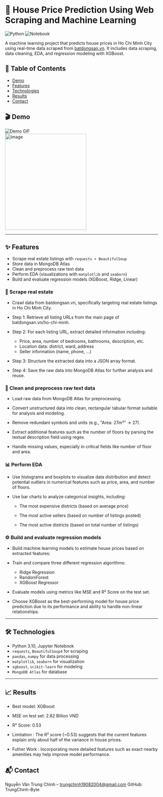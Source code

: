 # 🏡 House Price Prediction Using Web Scraping and Machine Learning

![Python](https://img.shields.io/badge/Python-3.10-blue.svg)
![Notebook](https://img.shields.io/badge/Tool-Jupyter_Notebook-orange.svg)

A machine learning project that predicts house prices in Ho Chi Minh City using real-time data scraped from [batdongsan.vn](https://batdongsan.vn). It includes data scraping, data cleaning, EDA, and regression modeling with XGBoost.

## 📂 Table of Contents

- [Demo](#-demo)
- [Features](#-features)
- [Technologies](#-technologies-used)
- [Results](#-results)
- [Contact](#-contact)

## 🎬 Demo

![Demo GIF](demo/demo.gif)  
<img width="268" height="317" alt="image" src="https://github.com/user-attachments/assets/f3595c89-36e5-4386-9651-3a5994141d2a" />

---

## ✨ Features

- Scrape real estate listings with `requests + BeautifulSoup`
- Store data in MongoDB Atlas
- Clean and preprocess raw text data
- Perform EDA (visualizations with `matplotlib` and `seaborn`)
- Build and evaluate regression models (XGBoost, Ridge, Linear)

### 📁 Scrape real estate
- Crawl data from batdongsan.vn, specifically targeting real estate listings in Ho Chi Minh City.

- Step 1: Retrieve all listing URLs from the main page of batdongsan.vn/ho-chi-minh.

- Step 2: For each listing URL, extract detailed information including:

    - Price, area, number of bedrooms, bathrooms, description, etc.
    - Location data: district, ward, address
    - Seller information (name, phone, ...)

- Step 3: Structure the extracted data into a JSON array format.

- Step 4: Save the raw data into MongoDB Atlas for further analysis and reuse.

### 🧹 Clean and preprocess raw text data
- Load raw data from MongoDB Atlas for preprocessing.

- Convert unstructured data into clean, rectangular tabular format suitable for analysis and modeling.

- Remove redundant symbols and units (e.g., "Area: 27m²" → 27).

- Extract additional features such as the number of floors by parsing the textual description field using regex.

- Handle missing values, especially in critical fields like number of floor and area.

### 📊 Perform EDA
- Use histograms and boxplots to visualize data distribution and detect potential outliers in numerical features such as price, area, and number of floors.

- Use bar charts to analyze categorical insights, including:

  - The most expensive districts (based on average price)

  - The most active sellers (based on number of listings posted)

  - The most active districts (based on total number of listings)


### ⚙️ Build and evaluate regression models
- Build machine learning models to estimate house prices based on extracted features:

- Train and compare three different regression algorithms:
  - Ridge Regression
  - RandomForest
  - XGBoost Regressor

- Evaluate models using metrics like MSE and R² Score on the test set.

- Choose XGBoost as the best-performing model for house price prediction due to its performance and ability to handle non-linear relationships.

---
## 🛠️ Technologies

- Python 3.10, Jupyter Notebook
- `requests`, `BeautifulSoup4` for scraping
- `pandas`, `numpy` for data processing
- `matplotlib`, `seaborn` for visualization
- `xgboost`, `scikit-learn` for modeling
- `MongoDB Atlas` for database

---

## 📈 Results

- Best model: XGBoost

- MSE on test set: 2.82 Billion VND

- R² Score: 0.53

- Limitation : The R² score (~0.53) suggests that the current features explain only about half of the variance in house prices.
- Futher Work : Incorporating more detailed features such as exact nearby amenities may help improve model performance.

## 📬 Contact
Nguyễn Văn Trung Chính – trungchinh19082004@gmail.com
GitHub: TrungChinh-Byte


